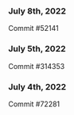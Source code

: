 ### July 8th, 2022

Commit #52141

### July 5th, 2022

Commit #314353


### July 4th, 2022

Commit #72281
